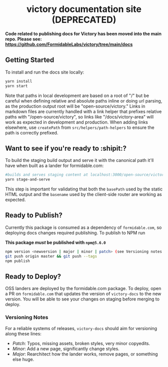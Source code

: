 <h1 align="center">victory documentation site (DEPRECATED)</h1>

**Code related to publishing docs for Victory has been moved into the main repo. Please see: https://github.com/FormidableLabs/victory/tree/main/docs**

## Getting Started

To install and run the docs site locally:

```bash
yarn install
yarn start
```

Note that paths in local development are based on a root of "/" but be careful when defining relative and absolute paths inline or doing url parsing, as the production output root will be "open-source/victory." Links in markdown files are currently handled with a link helper that prefixes relative paths with "/open-source/victory", so links like "/docs/victory-area" will work as expected in development and production. When adding links elsewhere, use `createPath` from `src/helpers/path-helpers` to ensure the path is correctly prefixed.

## Want to see if you're ready to :shipit:?
To build the staging build output and serve it with the canonical path it'll have when built as a lander for formidable.com:
```bash
#builds and serves staging content at localhost:3000/open-source/victory
yarn stage-and-serve
```
This step is important for validating that both the `basePath` used by the static HTML output and the `basename` used by the client-side router are working as expected.

## Ready to Publish?
Currently this package is consumed as a dependency of `formidable.com`, so deploying docs changes required publishing. To publish to NPM run

**This package _must_ be published with `npm@5.6.0`**

```bash
npm version <newversion | major | minor | patch> (see Versioning notes below)
git push origin master && git push --tags
npm publish
```

## Ready to Deploy?
OSS landers are deployed by the formidable.com package. To deploy, open a PR on `formidable.com` that updates the version of `victory-docs` to the new version. You will be able to see your changes on staging before merging to deploy.

### Versioning Notes

For a reliable systems of releases, `victory-docs` should aim for versioning along these lines:

- *Patch*: Typos, missing assets, broken styles, very minor copyedits.
- *Minor*: Add a new page, significantly change styles.
- *Major*: Rearchitect how the lander works, remove pages, or something else huge.

